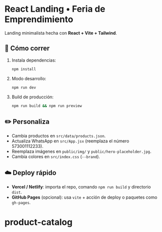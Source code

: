 # React Landing • Feria de Emprendimiento

Landing minimalista hecha con **React + Vite + Tailwind**.

## 🚀 Cómo correr
1. Instala dependencias:
   ```bash
   npm install
   ```
2. Modo desarrollo:
   ```bash
   npm run dev
   ```
3. Build de producción:
   ```bash
   npm run build && npm run preview
   ```

## ✏️ Personaliza
- Cambia productos en `src/data/products.json`.
- Actualiza WhatsApp en `src/App.jsx` (reemplaza el número 573001112233).
- Reemplaza imágenes en `public/img/` y `public/hero-placeholder.jpg`.
- Cambia colores en `src/index.css` (`--brand`).

## ☁️ Deploy rápido
- **Vercel / Netlify**: importa el repo, comando `npm run build` y directorio `dist`.
- **GitHub Pages** (opcional): usa `vite` + acción de deploy o paquetes como `gh-pages`.
# product-catalog
